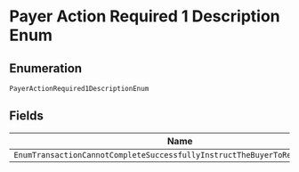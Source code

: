 
# Payer Action Required 1 Description Enum

## Enumeration

`PayerActionRequired1DescriptionEnum`

## Fields

| Name |
|  --- |
| `EnumTransactionCannotCompleteSuccessfullyInstructTheBuyerToReturnToPayPal` |

